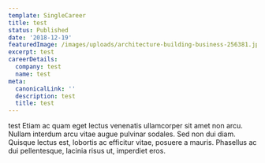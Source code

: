 ```yaml
---
template: SingleCareer
title: test
status: Published
date: '2018-12-19'
featuredImage: /images/uploads/architecture-building-business-256381.jpg
excerpt: test
careerDetails:
  company: test
  name: test
meta:
  canonicalLink: ''
  description: test
  title: test
---
```


test Etiam ac quam eget lectus venenatis ullamcorper sit amet non arcu. Nullam interdum arcu vitae augue pulvinar sodales. Sed non dui diam. Quisque lectus est, lobortis ac efficitur vitae, posuere a mauris. Phasellus ac dui pellentesque, lacinia risus ut, imperdiet eros.
